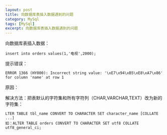 ```yaml
---
layout: post
title: 向数据库表插入数据遇到的问题
category: MySql
tags: [MySql]
excerpt: 向数据库表插入数据遇到的问题
---
```


向数据库表插入数据： 

    insert into orders values(1,'电视',2000);

提示错误： 

    ERROR 1366 (HY000): Incorrect string value: '\xE7\x94\xB5\xE8\xA7\x86' for column 'name' at row 1


原因：

解决方法：把表默认的字符集和所有字符列（CHAR,VARCHAR,TEXT）改为新的字符集：

	LTER TABLE tbl_name CONVERT TO CHARACTER SET character_name [COLLATE ...]
	如：ALTER TABLE orders CONVERT TO CHARACTER SET utf8 COLLATE utf8_general_ci;
